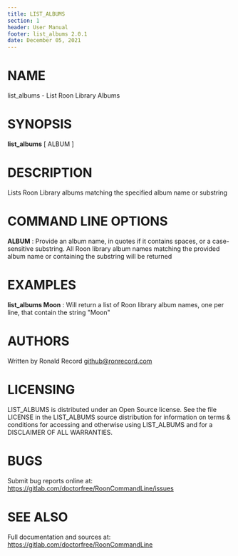 ```yaml
---
title: LIST_ALBUMS
section: 1
header: User Manual
footer: list_albums 2.0.1
date: December 05, 2021
---
```

# NAME
list_albums - List Roon Library Albums

# SYNOPSIS
**list_albums** [ ALBUM ]

# DESCRIPTION
Lists Roon Library albums matching the specified album name or substring

# COMMAND LINE OPTIONS
**ALBUM**
: Provide an album name, in quotes if it contains spaces, or a case-sensitive substring. All Roon library album names matching the provided album name or containing the substring will be returned

# EXAMPLES
**list_albums Moon**
: Will return a list of Roon library album names, one per line, that contain the string "Moon"

# AUTHORS
Written by Ronald Record github@ronrecord.com

# LICENSING
LIST_ALBUMS is distributed under an Open Source license.
See the file LICENSE in the LIST_ALBUMS source distribution
for information on terms &amp; conditions for accessing and
otherwise using LIST_ALBUMS and for a DISCLAIMER OF ALL WARRANTIES.

# BUGS
Submit bug reports online at: https://gitlab.com/doctorfree/RoonCommandLine/issues

# SEE ALSO
Full documentation and sources at: https://gitlab.com/doctorfree/RoonCommandLine


